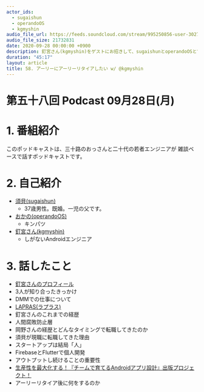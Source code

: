 ```yaml
---
actor_ids:
  - sugaishun
  - operandoOS
  - kgmyshin
audio_file_url: https://feeds.soundcloud.com/stream/995250856-user-302747142-yarukinai-58-2020-09-28.mp3
audio_file_size: 21732831
date: 2020-09-28 00:00:00 +0900
description: 釘宮さん(kgmyshin)をゲストにお招きして、sugaishunとoperandoOSとで、「エンジニアのキャリア」「アーリーリタイア」について話しました。
duration: "45:17"
layout: article
title: 58. アーリーにアーリーリタイアしたい w/ @kgmyshin
---
```


# 第五十八回 Podcast 09月28日(月)

# 1. 番組紹介
  このポッドキャストは、三十路のおっさんと二十代の若者エンジニアが
  雑談ベースで話すポッドキャストです。

# 2. 自己紹介
- [須貝(sugaishun)](https://twitter.com/sugaishun)
  - 37歳男性。既婚。一児の父です。
- [おかの(operandoOS)](https://twitter.com/operandoOS)
  - キンパツ
- [釘宮さん(kgmyshin)](https://twitter.com/kgmyshin)
  - しがないAndroidエンジニア

# 3. 話したこと
- [釘宮さんのプロフィール](https://www.wantedly.com/users/1796293)
- 3人が知り合ったきっかけ
- DMMでの仕事について
- [LAPRAS(ラプラス)](https://lapras.com/)
- 釘宮さんのこれまでの経歴
- 人間腐敗防止層
- 岡野さんの経歴とどんなタイミングで転職してきたのか
- 須貝が現職に転職してきた理由
- スタートアップは結局「人」
- FirebaseとFlutterで個人開発
- アウトプットし続けることの重要性
- [生産性を最大化する！『チームで育てるAndroidアプリ設計』出版プロジェクト！](https://peaks.cc/architecture_with_team)
- アーリーリタイア後に何をするのか
